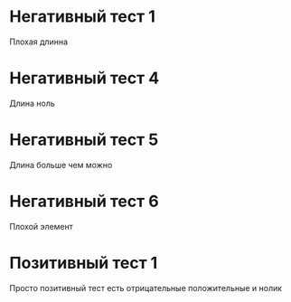# Негативный тест 1
Плохая длинна
# Негативный тест 4
Длина ноль
# Негативный тест 5
Длина больше чем можно
# Негативный тест 6
Плохой элемент
# Позитивный тест 1
Просто позитивный тест есть отрицательные положительные и нолик
